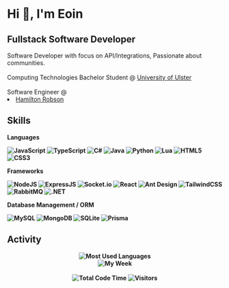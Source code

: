 <h1>Hi 👋, I'm Eoin</h1>
<h2>Fullstack Software Developer</h3>
Software Developer with focus on API/Integrations, Passionate about communities.<br /><br />
Computing Technologies Bachelor Student @ <a href="https://www.ulster.ac.uk/">University of Ulster</a>
<br /><br />
Software Engineer @ <li><a href="https://hamiltonrobson.com/">Hamilton Robson</a></li>
<p>
    <b>
</p>


<h2>Skills</h2>
<p>Languages</p>

<img src="https://img.shields.io/badge/javascript-%23323330.svg?style=for-the-badge&logo=javascript&logoColor=%23F7DF1E" alt="JavaScript" style="max-width: 100%" />

<img src="https://img.shields.io/badge/typescript-%23007ACC.svg?style=for-the-badge&logo=typescript&logoColor=white" alt="TypeScript" style="max-width: 100%;" />

<img src="https://img.shields.io/badge/c%23-%23239120.svg?style=for-the-badge&logo=csharp&logoColor=white" alt="C#" style="max-width: 100%;" />

<img src="https://img.shields.io/badge/java-%23ED8B00.svg?style=for-the-badge&logo=openjdk&logoColor=white" alt="Java" style="max-width: 100%;" />

<img src="https://img.shields.io/badge/python-3670A0?style=for-the-badge&logo=python&logoColor=ffdd54" alt="Python" style="max-width: 100%;" />

<img src="https://img.shields.io/badge/lua-%232C2D72.svg?style=for-the-badge&logo=lua&logoColor=white" alt="Lua" style="max-width: 100%;" />

<img src="https://img.shields.io/badge/html5-%23E34F26.svg?style=for-the-badge&logo=html5&logoColor=white" alt="HTML5" style="max-width: 100%;" />

<img src="https://img.shields.io/badge/css3-%231572B6.svg?style=for-the-badge&logo=css3&logoColor=white" alt="CSS3" style="max-width: 100%;" />

<p>Frameworks</p>

<img src="https://img.shields.io/badge/node.js-6DA55F?style=for-the-badge&logo=node.js&logoColor=white" alt="NodeJS" style="max-width: 100%;" />

<img src="https://img.shields.io/badge/express.js-%23404d59.svg?style=for-the-badge&logo=express&logoColor=%2361DAFB" alt="ExpressJS" style="max-width: 100%;" />

<img src="https://img.shields.io/badge/Socket.io-black?style=for-the-badge&logo=socket.io&badgeColor=010101" alt="Socket.io" style="max-width: 100%;" />

<img src="https://img.shields.io/badge/react-%2320232a.svg?style=for-the-badge&logo=react&logoColor=%2361DAFB" alt="React" style="max-width: 100%;" />

<img src="https://img.shields.io/badge/-AntDesign-%230170FE?style=for-the-badge&logo=ant-design&logoColor=white" alt="Ant Design" style="max-width: 100%;" />

<img src="https://img.shields.io/badge/tailwindcss-%2338B2AC.svg?style=for-the-badge&logo=tailwind-css&logoColor=white" alt="TailwindCSS" style="max-width: 100%;" />

<img src="https://img.shields.io/badge/Rabbitmq-FF6600?style=for-the-badge&logo=rabbitmq&logoColor=white" alt="RabbitMQ" style="max-width: 100%;" />

<img src="https://img.shields.io/badge/.NET-5C2D91?style=for-the-badge&logo=.net&logoColor=white" alt=".NET" style="max-width: 100%;" />

<p>Database Management / ORM</p>

<img src="https://img.shields.io/badge/mysql-%2300f.svg?style=for-the-badge&logo=mysql&logoColor=white" alt="MySQL" style="max-width: 100%;" />

<img src="https://img.shields.io/badge/MongoDB-%234ea94b.svg?style=for-the-badge&logo=mongodb&logoColor=white" alt="MongoDB" style="max-width: 100%;" />

<img src="https://img.shields.io/badge/sqlite-%2307405e.svg?style=for-the-badge&logo=sqlite&logoColor=white" alt="SQLite" style="max-width: 100%;" />

<img src="https://img.shields.io/badge/prisma-%2307405e.svg?style=for-the-badge&logo=sqlite&logoColor=white" alt="Prisma" style="max-width: 100%;" />

 <h2>Activity</h2>
<p align="center">
<img alt="Most Used Languages" src="https://github-readme-stats.vercel.app/api/top-langs/?username=Strrobez&layout=compact&hide_border=true&langs_count=999&theme=dark">
 <br/>
 <img alt="My Week" src="https://github-readme-stats.vercel.app/api/wakatime?custom_title=My%20Week&username=Strobez&layout=compact&hide_border=true&theme=dark"/>
 <br/>
 <br/>
 <img alt="Total Code Time" src="https://wakatime.com/badge/user/e7f3faef-7d98-4052-b7ae-c31fb19f4e57.svg"/>
 <img alt="Visitors" src="https://visitor-badge.laobi.icu/badge?page_id=Strrobez"/>
</p>
